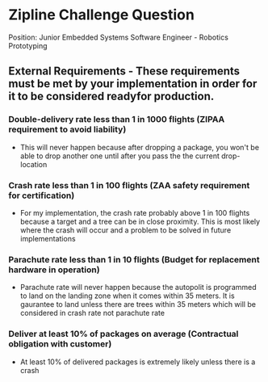# Zipline Challenge Question
Position: Junior Embedded Systems Software Engineer - Robotics Prototyping

## External Requirements - These requirements must be met by your implementation in order for it to be considered readyfor production.

### Double-delivery rate less than 1 in 1000 flights (ZIPAA requirement to avoid liability)
 * This will never happen because after dropping a package, you won't be able to drop another one until after you pass the the current drop-location

### Crash rate less than 1 in 100 flights (ZAA safety requirement for certification)
 * For my implementation, the crash rate probably above 1 in 100 flights because a target and a tree can be in close proximity. This is most likely where the crash will occur and a problem to be solved in future implementations  
 
### Parachute rate less than 1 in 10 flights (Budget for replacement hardware in operation)
 * Parachute rate will never happen because the autopolit is programmed to land on the landing zone when it comes within 35 meters. It is gaurantee to land unless there are trees within 35 meters which will be considered in crash rate not parachute rate

### Deliver at least 10% of packages on average (Contractual obligation with customer)
 * At least 10% of delivered packages is extremely likely unless there is a crash
